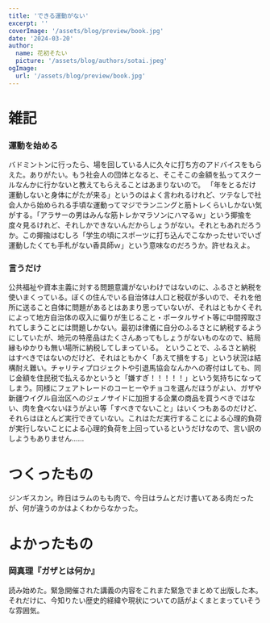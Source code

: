 ```yaml
---
title: 'できる運動がない'
excerpt: ''
coverImage: '/assets/blog/preview/book.jpg'
date: '2024-03-20'
author:
  name: 花初そたい
  picture: '/assets/blog/authors/sotai.jpeg'
ogImage:
  url: '/assets/blog/preview/book.jpg'
---
```

# 雑記
### 運動を始める
バドミントンに行ったら、場を回している人に久々に打ち方のアドバイスをもらえた。ありがたい。もう社会人の団体となると、そこそこの金額を払ってスクールなんかに行かないと教えてもらえることはあまりないので。
「年をとるだけ運動しないと身体にがたが来る」というのはよく言われるけれど、ツテなしで社会人から始められる手頃な運動ってマジでランニングと筋トレくらいしかない気がする。「アラサーの男はみんな筋トレかマラソンにハマるｗ」という揶揄を度々見るけれど、それしかできないんだからしょうがない。それともあれだろうか。この揶揄はむしろ「学生の頃にスポーツに打ち込んでこなかったせいでいざ運動したくても手札がない香具師ｗ」という意味なのだろうか。許せねえよ。

### 言うだけ
公共福祉や資本主義に対する問題意識がないわけではないのに、ふるさと納税を使いまくっている。ぼくの住んでいる自治体は人口と税収が多いので、それを他所に送ること自体に問題があるとはあまり思っていないが、それはともかくそれによって地方自治体の収入に偏りが生じること・ポータルサイト等に中間搾取されてしまうことには問題しかない。最初は律儀に自分のふるさとに納税するようにしていたが、地元の特産品はたくさんあってもしょうがないものなので、結局縁もゆかりも無い場所に納税してしまっている。
ということで、ふるさと納税はすべきではないのだけど、それはともかく「あえて損をする」という状況は結構耐え難い。チャリティプロジェクトや引退馬協会なんかへの寄付はしても、同じ金額を住民税で払えるかというと「嫌すぎ！！！！！」という気持ちになってしまう。同様にフェアトレードのコーヒーやチョコを選んだほうがよい、ガザや新疆ウイグル自治区へのジェノサイドに加担する企業の商品を買うべきではない、肉を食べないほうがよい等「すべきでないこと」はいくつもあるのだけど、それらはほとんど実行できていない。これはただ実行することによる心理的負荷が実行しないことによる心理的負荷を上回っているというだけなので、言い訳のしようもありません……

# つくったもの
ジンギスカン。昨日はラムのもも肉で、今日はラムとだけ書いてある肉だったが、何が違うのかはよくわからなかった。

# よかったもの
### 岡真理『ガザとは何か』
読み始めた。緊急開催された講義の内容をこれまた緊急でまとめて出版した本。それだけに、今知りたい歴史的経緯や現状についての話がよくまとまっていそうな雰囲気。